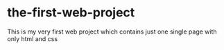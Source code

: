 # the-first-web-project
This is my very first web project which contains just one single page with only html and css
